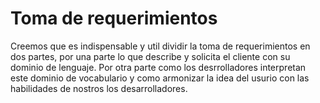 # Toma de requerimientos
Creemos que es indispensable y util dividir la toma de requerimientos en dos partes, por una parte lo que describe y solicita el cliente con su dominio de lenguaje.
Por otra parte como los desrrolladores interpretan este dominio de vocabulario y como armonizar la idea del usurio con las habilidades de nostros los desarrolladores.
